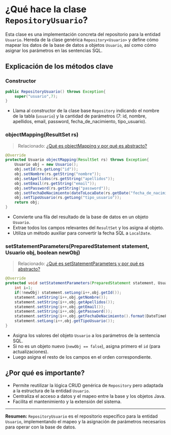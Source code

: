 # ¿Qué hace la clase `RepositoryUsuario`?

Esta clase es una implementación concreta del repositorio para la entidad `Usuario`. Hereda de la clase genérica `Repository<Usuario>` y define cómo mapear los datos de la base de datos a objetos `Usuario`, así como cómo asignar los parámetros en las sentencias SQL.

## Explicación de los métodos clave

### Constructor
```java
public RepositoryUsuario() throws Exception{
    super("usuario",7);
}
```
- Llama al constructor de la clase base `Repository` indicando el nombre de la tabla (`usuario`) y la cantidad de parámetros (7: id, nombre, apellidos, email, password, fecha_de_nacimiento, tipo_usuario).

### objectMapping(ResultSet rs)
> Relacionado: [¿Qué es objectMapping y por qué es abstracto?](METHODS/ABSTRACTS/ObjectMappingExplicacion.md)
```java
@Override
protected Usuario objectMapping(ResultSet rs) throws Exception{
    Usuario obj = new Usuario();
    obj.setId(rs.getLong("id"));
    obj.setNombre(rs.getString("nombre"));
    obj.setApellidos(rs.getString("apellidos"));
    obj.setEmail(rs.getString("email"));
    obj.setPassword(rs.getString("password"));
    obj.setFechaDeNacimiento(dateToLocaDate(rs.getDate("fecha_de_nacimiento")));
    obj.setTipoUsuario(rs.getLong("tipo_usuario"));
    return obj;
}
```
- Convierte una fila del resultado de la base de datos en un objeto `Usuario`.
- Extrae todos los campos relevantes del `ResultSet` y los asigna al objeto.
- Utiliza un método auxiliar para convertir la fecha SQL a `LocalDate`.

### setStatementParameters(PreparedStatement statement, Usuario obj, boolean newObj)
> Relacionado: [¿Qué es setStatementParameters y por qué es abstracto?](METHODS/ABSTRACTS/SetStatementParametersExplicacion.md)
```java
@Override
protected void setStatementParameters(PreparedStatement statement, Usuario obj, boolean newObj) throws Exception{
    int i=1;
    if(!newObj) statement.setLong(i++,obj.getId());
    statement.setString(i++,obj.getNombre());
    statement.setString(i++,obj.getApellidos());
    statement.setString(i++,obj.getEmail());
    statement.setString(i++,obj.getPassword());
    statement.setString(i++,obj.getFechaDeNacimiento().format(DateTimeFormatter.ISO_DATE));
    statement.setLong(i++,obj.getTipoUsuario());
}
```
- Asigna los valores del objeto `Usuario` a los parámetros de la sentencia SQL.
- Si no es un objeto nuevo (`newObj == false`), asigna primero el `id` (para actualizaciones).
- Luego asigna el resto de los campos en el orden correspondiente.

## ¿Por qué es importante?
- Permite reutilizar la lógica CRUD genérica de `Repository` pero adaptada a la estructura de la entidad `Usuario`.
- Centraliza el acceso a datos y el mapeo entre la base y los objetos Java.
- Facilita el mantenimiento y la extensión del sistema.

---

**Resumen:**
`RepositoryUsuario` es el repositorio específico para la entidad `Usuario`, implementando el mapeo y la asignación de parámetros necesarios para operar con la base de datos.
